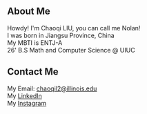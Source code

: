 ## About Me
Howdy! I'm Chaoqi LIU, you can call me Nolan! \
I was born in Jiangsu Province, China \
My MBTI is ENTJ-A \
26' B.S Math and Computer Science @ UIUC



## Contact Me
My Email: chaoqil2@illinois.edu \
My [LinkedIn](https://www.linkedin.com/in/chaoqi-liu-4a9639211/) \
My [Instagram](https://www.instagram.com/chaoqi_liu/)
